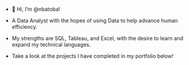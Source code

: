 - 👋 Hi, I’m @nbatoba!
- A Data Analyst with the hopes of using Data to help advance human efficiency.
- My strengths are SQL, Tableau, and Excel, with the desire to learn and expand my technical languages.

- Take a look at the projects I have completed in my portfolio below!
